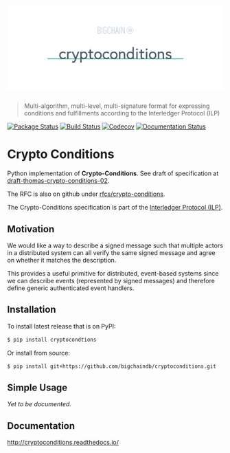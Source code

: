 # [![cryptoconditions](media/repo-banner@2x.png)](https://www.bigchaindb.com)

> Multi-algorithm, multi-level, multi-signature format for expressing conditions and fulfillments according to the Interledger Protocol (ILP)

[![Package Status](https://img.shields.io/pypi/v/cryptoconditions.svg)](https://pypi.python.org/pypi/cryptoconditions)
[![Build Status](https://img.shields.io/travis/bigchaindb/cryptoconditions/master.svg)](https://travis-ci.org/bigchaindb/cryptoconditions)
[![Codecov](https://img.shields.io/codecov/c/github/bigchaindb/cryptoconditions/master.svg)](https://codecov.io/github/bigchaindb/cryptoconditions?branch=master)
[![Documentation Status](https://readthedocs.org/projects/cryptoconditions/badge/?version=latest)](http://cryptoconditions.readthedocs.io/en/latest/?badge=latest)


Crypto Conditions
=================

Python implementation of **Crypto-Conditions**. See draft of specification at [draft-thomas-crypto-conditions-02](https://tools.ietf.org/html/draft-thomas-crypto-conditions-02).

The RFC is also on github under
[rfcs/crypto-conditions](https://github.com/rfcs/crypto-conditions).

The Crypto-Conditions specification is part of the
[Interledger Protocol (ILP)](https://interledger.org/rfcs/0003-interledger-protocol/).


Motivation
----------

We would like a way to describe a signed message such that multiple actors in a
distributed system can all verify the same signed message and agree on whether
it matches the description.

This provides a useful primitive for distributed, event-based systems since we
can describe events (represented by signed messages) and therefore define
generic authenticated event handlers.


Installation
------------
To install latest release that is on PyPI:

```bash
$ pip install cryptocondtions
```

Or install from source:

```bash
$ pip install git+https://github.com/bigchaindb/cryptoconditions.git
```

Simple Usage
------------
*Yet to be documented.*

Documentation
-------------
http://cryptoconditions.readthedocs.io/
